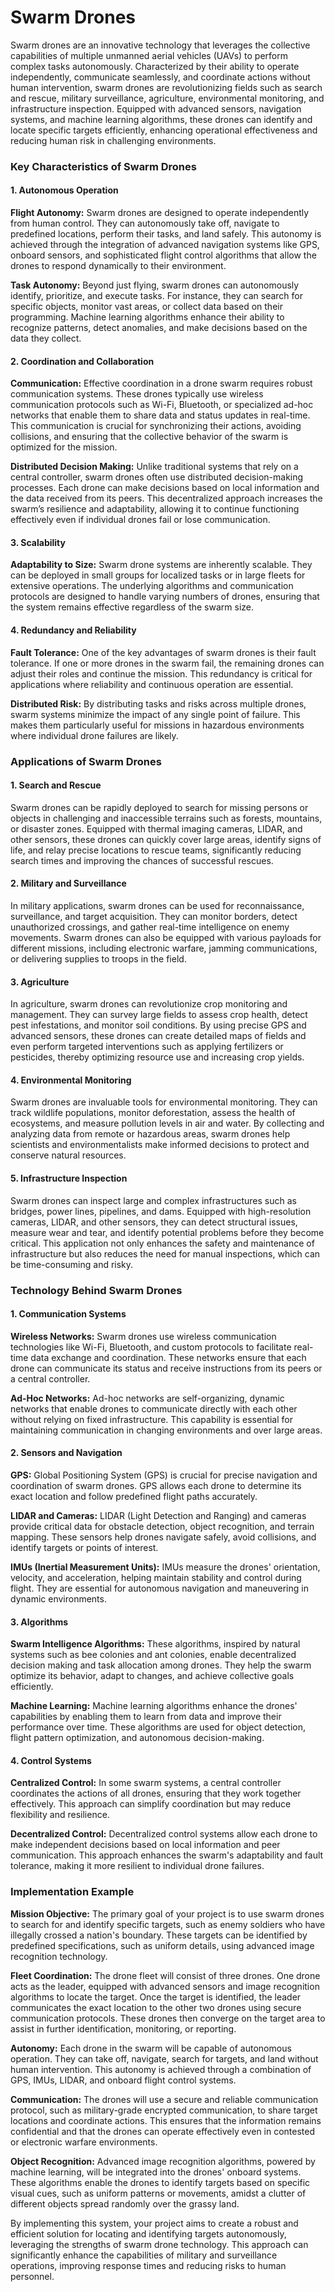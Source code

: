# Swarm Drones
Swarm drones are an innovative technology that leverages the collective capabilities of multiple unmanned aerial vehicles (UAVs) to perform complex tasks autonomously. Characterized by their ability to operate independently, communicate seamlessly, and coordinate actions without human intervention, swarm drones are revolutionizing fields such as search and rescue, military surveillance, agriculture, environmental monitoring, and infrastructure inspection. Equipped with advanced sensors, navigation systems, and machine learning algorithms, these drones can identify and locate specific targets efficiently, enhancing operational effectiveness and reducing human risk in challenging environments.

### Key Characteristics of Swarm Drones

#### 1. Autonomous Operation
**Flight Autonomy:** Swarm drones are designed to operate independently from human control. They can autonomously take off, navigate to predefined locations, perform their tasks, and land safely. This autonomy is achieved through the integration of advanced navigation systems like GPS, onboard sensors, and sophisticated flight control algorithms that allow the drones to respond dynamically to their environment.

**Task Autonomy:** Beyond just flying, swarm drones can autonomously identify, prioritize, and execute tasks. For instance, they can search for specific objects, monitor vast areas, or collect data based on their programming. Machine learning algorithms enhance their ability to recognize patterns, detect anomalies, and make decisions based on the data they collect.

#### 2. Coordination and Collaboration
**Communication:** Effective coordination in a drone swarm requires robust communication systems. These drones typically use wireless communication protocols such as Wi-Fi, Bluetooth, or specialized ad-hoc networks that enable them to share data and status updates in real-time. This communication is crucial for synchronizing their actions, avoiding collisions, and ensuring that the collective behavior of the swarm is optimized for the mission.

**Distributed Decision Making:** Unlike traditional systems that rely on a central controller, swarm drones often use distributed decision-making processes. Each drone can make decisions based on local information and the data received from its peers. This decentralized approach increases the swarm’s resilience and adaptability, allowing it to continue functioning effectively even if individual drones fail or lose communication.

#### 3. Scalability
**Adaptability to Size:** Swarm drone systems are inherently scalable. They can be deployed in small groups for localized tasks or in large fleets for extensive operations. The underlying algorithms and communication protocols are designed to handle varying numbers of drones, ensuring that the system remains effective regardless of the swarm size.

#### 4. Redundancy and Reliability
**Fault Tolerance:** One of the key advantages of swarm drones is their fault tolerance. If one or more drones in the swarm fail, the remaining drones can adjust their roles and continue the mission. This redundancy is critical for applications where reliability and continuous operation are essential.

**Distributed Risk:** By distributing tasks and risks across multiple drones, swarm systems minimize the impact of any single point of failure. This makes them particularly useful for missions in hazardous environments where individual drone failures are likely.

### Applications of Swarm Drones

#### 1. Search and Rescue
Swarm drones can be rapidly deployed to search for missing persons or objects in challenging and inaccessible terrains such as forests, mountains, or disaster zones. Equipped with thermal imaging cameras, LIDAR, and other sensors, these drones can quickly cover large areas, identify signs of life, and relay precise locations to rescue teams, significantly reducing search times and improving the chances of successful rescues.

#### 2. Military and Surveillance
In military applications, swarm drones can be used for reconnaissance, surveillance, and target acquisition. They can monitor borders, detect unauthorized crossings, and gather real-time intelligence on enemy movements. Swarm drones can also be equipped with various payloads for different missions, including electronic warfare, jamming communications, or delivering supplies to troops in the field.

#### 3. Agriculture
In agriculture, swarm drones can revolutionize crop monitoring and management. They can survey large fields to assess crop health, detect pest infestations, and monitor soil conditions. By using precise GPS and advanced sensors, these drones can create detailed maps of fields and even perform targeted interventions such as applying fertilizers or pesticides, thereby optimizing resource use and increasing crop yields.

#### 4. Environmental Monitoring
Swarm drones are invaluable tools for environmental monitoring. They can track wildlife populations, monitor deforestation, assess the health of ecosystems, and measure pollution levels in air and water. By collecting and analyzing data from remote or hazardous areas, swarm drones help scientists and environmentalists make informed decisions to protect and conserve natural resources.

#### 5. Infrastructure Inspection
Swarm drones can inspect large and complex infrastructures such as bridges, power lines, pipelines, and dams. Equipped with high-resolution cameras, LIDAR, and other sensors, they can detect structural issues, measure wear and tear, and identify potential problems before they become critical. This application not only enhances the safety and maintenance of infrastructure but also reduces the need for manual inspections, which can be time-consuming and risky.

### Technology Behind Swarm Drones

#### 1. Communication Systems
**Wireless Networks:** Swarm drones use wireless communication technologies like Wi-Fi, Bluetooth, and custom protocols to facilitate real-time data exchange and coordination. These networks ensure that each drone can communicate its status and receive instructions from its peers or a central controller.

**Ad-Hoc Networks:** Ad-hoc networks are self-organizing, dynamic networks that enable drones to communicate directly with each other without relying on fixed infrastructure. This capability is essential for maintaining communication in changing environments and over large areas.

#### 2. Sensors and Navigation
**GPS:** Global Positioning System (GPS) is crucial for precise navigation and coordination of swarm drones. GPS allows each drone to determine its exact location and follow predefined flight paths accurately.

**LIDAR and Cameras:** LIDAR (Light Detection and Ranging) and cameras provide critical data for obstacle detection, object recognition, and terrain mapping. These sensors help drones navigate safely, avoid collisions, and identify targets or points of interest.

**IMUs (Inertial Measurement Units):** IMUs measure the drones' orientation, velocity, and acceleration, helping maintain stability and control during flight. They are essential for autonomous navigation and maneuvering in dynamic environments.

#### 3. Algorithms
**Swarm Intelligence Algorithms:** These algorithms, inspired by natural systems such as bee colonies and ant colonies, enable decentralized decision making and task allocation among drones. They help the swarm optimize its behavior, adapt to changes, and achieve collective goals efficiently.

**Machine Learning:** Machine learning algorithms enhance the drones' capabilities by enabling them to learn from data and improve their performance over time. These algorithms are used for object detection, flight pattern optimization, and autonomous decision-making.

#### 4. Control Systems
**Centralized Control:** In some swarm systems, a central controller coordinates the actions of all drones, ensuring that they work together effectively. This approach can simplify coordination but may reduce flexibility and resilience.

**Decentralized Control:** Decentralized control systems allow each drone to make independent decisions based on local information and peer communication. This approach enhances the swarm's adaptability and fault tolerance, making it more resilient to individual drone failures.

### Implementation Example

**Mission Objective:** The primary goal of your project is to use swarm drones to search for and identify specific targets, such as enemy soldiers who have illegally crossed a nation's boundary. These targets can be identified by predefined specifications, such as uniform details, using advanced image recognition technology.

**Fleet Coordination:** The drone fleet will consist of three drones. One drone acts as the leader, equipped with advanced sensors and image recognition algorithms to locate the target. Once the target is identified, the leader communicates the exact location to the other two drones using secure communication protocols. These drones then converge on the target area to assist in further identification, monitoring, or reporting.

**Autonomy:** Each drone in the swarm will be capable of autonomous operation. They can take off, navigate, search for targets, and land without human intervention. This autonomy is achieved through a combination of GPS, IMUs, LIDAR, and onboard flight control systems.

**Communication:** The drones will use a secure and reliable communication protocol, such as military-grade encrypted communication, to share target locations and coordinate actions. This ensures that the information remains confidential and that the drones can operate effectively even in contested or electronic warfare environments.

**Object Recognition:** Advanced image recognition algorithms, powered by machine learning, will be integrated into the drones' onboard systems. These algorithms enable the drones to identify targets based on specific visual cues, such as uniform patterns or movements, amidst a clutter of different objects spread randomly over the grassy land.

By implementing this system, your project aims to create a robust and efficient solution for locating and identifying targets autonomously, leveraging the strengths of swarm drone technology. This approach can significantly enhance the capabilities of military and surveillance operations, improving response times and reducing risks to human personnel.
